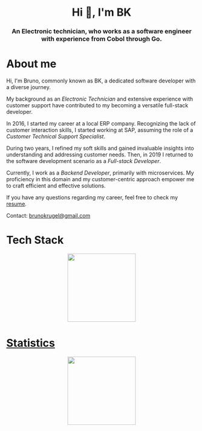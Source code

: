 <h1 align="center">Hi 👋, I'm BK</h1>
<h3 align="center">An Electronic technician, who works as a software engineer with experience from Cobol through Go.</h3>

# About me

<p align="justify">

Hi, I'm Bruno, commonly known as BK, a dedicated software developer with a diverse journey.

My background as an *Electronic Technician* and extensive experience with customer support have contributed to my becoming a versatile full-stack developer.

In 2016, I started my career at a local ERP company. Recognizing the lack of customer interaction skills, I started working at SAP, assuming the role of a *Customer Technical Support Specialist*.

During two years, I refined my soft skills and gained invaluable insights into understanding and addressing customer needs. Then, in 2019 I returned to the software development scenario as a *Full-stack Developer*.

Currently, I work as a *Backend Developer*, primarily with microservices. My proficiency in this domain and my customer-centric approach empower me to craft efficient and effective solutions.

If you have any questions regarding my career, feel free to check my [resume](https://github.com/BrunoKrugel/resume/blob/main/pdfresume_en.pdf).

Contact: brunokrugel@gmail.com

</p>

# Tech Stack

<div align="center">
  <p align="center"> <a href="https://github.com/brunokrugel"> <img height="180em" src="https://github-readme-stats.vercel.app/api/top-langs/?username=brunokrugel&layout=compact&theme=tokyonight"/> </p>
</div>

# Statistics

<p align="center">
  <p align="center"> <a href="https://github.com/brunokrugel"> <img height="180em" src="https://github-readme-stats-git-masterrstaa-rickstaa.vercel.app/api?username=brunokrugel&show_icons=true&theme=tokyonight&include_all_commits=true&count_private=true"/> </p>
</p>

